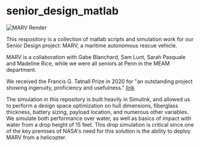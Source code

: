 # senior_design_matlab

![MARV Render](img/front_iso_folded_4k_payload.png)

This respository is a collection of matlab scripts and simulation work for our Senior Design project: MARV, a maritime autonomous rescue vehicle.

MARV is a collaboration with Gabe Blanchard, Sam Lunt, Sarah Pasquale and Madeline Rice, while we were all seniors at Penn in the MEAM department.

We received the Francis G. Tatnall Prize in 2020 for "an outstanding project showing ingenuity, proficiency and usefulness." [link](https://www.me.upenn.edu/undergraduate/senior-design/)

The simulation in this repository is built heavily in Simulink, and allowed us to perform a design space optimization on hull dimensions, fiberglass thickness, battery sizing, payload location, and numerous other variables. We simulate both performance over water, as well as basics of impact with water from a drop height of 15 feet. This drop simulation is critical since one of the key premises of NASA's need for this solution is the ability to deploy MARV from a helicopter. 